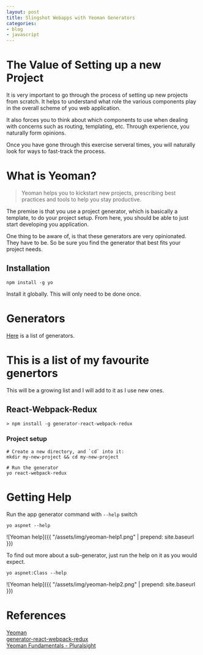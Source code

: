 ```yaml
---
layout: post
title: Slingshot Webapps with Yeoman Generators
categories:
- blog
- javascript
---
```


# The Value of Setting up a new Project  
It is very important to go through the process of setting up new projects from scratch. It helps to understand what role the various components play in the overall scheme of you web application.  

It also forces you to think about which components to use when dealing with concerns such as routing, templating, etc. Through experience, you naturally form opinions.  

Once you have gone through this exercise serveral times, you will naturally look for ways to fast-track the process.

# What is Yeoman?  
> Yeoman helps you to kickstart new projects, prescribing best practices and tools to help you stay productive.  

The premise is that you use a project generator, which is basically a template, to do your project setup. From here, you should be able to just start developing you application.

One thing to be aware of, is that these generators are very opinionated. They have to be. So be sure you find the generator that best fits your project needs.  

## Installation

``` shell
npm install -g yo
```

Install it globally. This will only need to be done once.  

# Generators

[Here](http://yeoman.io/generators/) is a list of generators.  

# This is a list of my favourite genertors  
This will be a growing list and I will add to it as I use new ones.

## React-Webpack-Redux

``` shell
> npm install -g generator-react-webpack-redux
```

### Project setup  

``` shell
# Create a new directory, and `cd` into it:
mkdir my-new-project && cd my-new-project

# Run the generator
yo react-webpack-redux

```

# Getting Help  

Run the app generator command with `--help` switch

``` shell
yo aspnet --help
```

![Yeoman help]({{ "/assets/img/yeoman-help1.png" | prepend: site.baseurl }})  

To find out more about a sub-generator, just run the help on it as you would expect.

``` shell
yo aspnet:Class --help
```

![Yeoman help]({{ "/assets/img/yeoman-help2.png" | prepend: site.baseurl }})  


# References  
[Yeoman](http://yeoman.io/)  
[generator-react-webpack-redux](https://github.com/stylesuxx/generator-react-webpack-redux)  
[Yeoman Fundamentals - Pluralsight](https://app.pluralsight.com/library/courses/yeoman-fundamentals)
